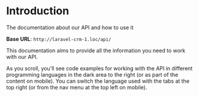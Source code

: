 # Introduction

The documentation about our API and how to use it

<aside>
    <strong>Base URL</strong>: <code>http://laravel-crm-1.loc/api/</code>
</aside>

This documentation aims to provide all the information you need to work with our API.

<aside>As you scroll, you'll see code examples for working with the API in different programming languages in the dark area to the right (or as part of the content on mobile).
You can switch the language used with the tabs at the top right (or from the nav menu at the top left on mobile).</aside>

